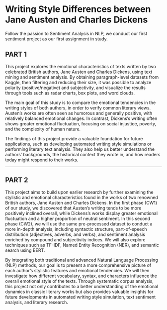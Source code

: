 # Writing Style Differences between Jane Austen and Charles Dickens

Follow the passion to Sentiment Analysis in NLP, we conduct our first sentiment project as our first assignment in study.  
  

## PART 1

This project explores the emotional characteristics of texts written by two celebrated British authors, Jane Austen and Charles Dickens, using text mining and sentiment analysis. By obtaining paragraph-level datasets from Kaggle, then filtering and reducing their size, it was possible to analyze polarity (positive/negative) and subjectivity, and visualize the results through tools such as radar charts, box plots, and word clouds.  

The main goal of this study is to compare the emotional tendencies in the writing styles of both authors, in order to verify common literary views. Austen’s works are often seen as humorous and generally positive, with relatively balanced emotional changes. In contrast, Dickens’s writing often shows greater emotional fluctuation, focusing on social injustice, poverty, and the complexity of human nature.  

The findings of this project provide a valuable foundation for future applications, such as developing automated writing style simulations or performing literary text analysis. They also help us better understand the authors’ backgrounds, the historical context they wrote in, and how readers today might respond to their works.  

---

## PART 2

This project aims to build upon earlier research by further examining the stylistic and emotional characteristics found in the works of two renowned British authors, Jane Austen and Charles Dickens. In the first phase (CW1) of our study, we discovered that Austen’s writing tends to be more positively inclined overall, while Dickens’s works display greater emotional fluctuation and a higher proportion of neutral sentiment. In this second phase (CW2), we will use the same pre-processed dataset to conduct a more in-depth analysis, including syntactic structure, part-of-speech distribution (adjectives, adverbs, and verbs), and sentiment analysis enriched by compound and subjectivity indices. We will also explore techniques such as TF-IDF, Named Entity Recognition (NER), and semantic search using BERT.  

By integrating both traditional and advanced Natural Language Processing (NLP) methods, our goal is to present a more comprehensive picture of each author’s stylistic features and emotional tendencies. We will then investigate how different vocabulary, syntax, and characters influence the overall emotional style of the texts. Through systematic corpus analysis, this project not only contributes to a better understanding of the emotional dynamics in classic literary works but also provides valuable insights for future developments in automated writing style simulation, text sentiment analysis, and literary research.  
